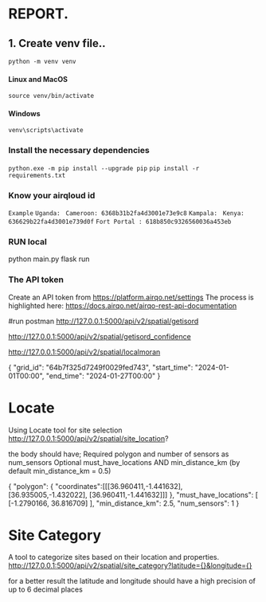 # REPORT.

## 1. Create venv file..

`python -m venv venv`

#### Linux and MacOS

`source venv/bin/activate`

#### Windows

`venv\scripts\activate`

### Install the necessary dependencies

`python.exe -m pip install --upgrade pip`
`pip install -r requirements.txt`

### Know your airqloud id

`Example`
`Uganda: `
`Cameroon: 6368b31b2fa4d3001e73e9c8`
`Kampala: `
`Kenya: 636629b22fa4d3001e739d0f`
`Fort Portal : 618b850c9326560036a453eb`

### RUN local

python main.py
flask run

### The API token

Create an API token from https://platform.airqo.net/settings
The process is highlighted here: https://docs.airqo.net/airqo-rest-api-documentation

#run postman
http://127.0.0.1:5000/api/v2/spatial/getisord

http://127.0.0.1:5000/api/v2/spatial/getisord_confidence

http://127.0.0.1:5000/api/v2/spatial/localmoran



{
"grid_id": "64b7f325d7249f0029fed743",
"start_time": "2024-01-01T00:00",
"end_time": "2024-01-27T00:00"
}

# Locate
Using Locate tool for site selection 
http://127.0.0.1:5000/api/v2/spatial/site_location?

the body should have;
    Required polygon and number of sensors as num_sensors
    Optional must_have_locations AND min_distance_km (by default  min_distance_km = 0.5)

{
  "polygon": {
    "coordinates":[[[36.960411,-1.441632],[36.935005,-1.432022], [36.960411,-1.441632]]]
  },
  "must_have_locations": [
     [-1.2790166, 36.816709] 
 ],
  "min_distance_km": 2.5,
  "num_sensors": 1
}


# Site Category
A tool to categorize sites based on their location and properties.
http://127.0.0.1:5000/api/v2/spatial/site_category?latitude={}&longitude={}

for a better result the latitude and longitude should have a high precision of up to 6 decimal places
